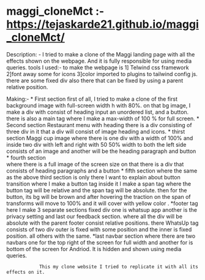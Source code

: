 # maggi_cloneMct :-https://tejaskarde21.github.io/maggi_cloneMct/



Description: -  I tried to make a clone of the Maggi landing page with all the effects shown on the webpage. And it is fully responsible for using media queries. 
                tools I used:- to make the webpage is 1] Telwind css framework 2]font away some for icons 3]color imported to plugins to tailwind config js.
                there are some fixed div also there that can be fixed by using a parent relative position. 

                
Making:-       * First section 
                 first of all, I tried to make a clone of the first background image with full-screen width h with 80%. on that bg image, I make a div with 
                consist of  heading input an unordered list, and a button.
                 there is also a main tag where I make a max-width of 100 % for full screen.
               * Second section 
                 Restaurant menu with heading
                 there is a div consisting of three div in it that a div will consist of image heading and icons.
               * thirst section 
                 Maggi cup image 
                 where there is one div with a width of 100% and inside two div with left and right with 50 50% width to both 
                 the left side consists of an image and another will be the heading paragraph and button 
               * fourth  section  
                 where there is a full image of the screen size on that there is a div that consists of heading paragraphs and a button
               * fifth section
                where the same as the above third section is only there I want to explain about button transition where I make
                a  button tag inside it I make a span tag where the button tag will be relative and the span tag will be absolute.
                then for the button, its bg will be brown and after hovering the traction on the span of transforms will move to 100% 
                and it will cover with yellow color .
               *footer tag 
                here I make 3 separate sections fixed div one is whatsup app  another is the privacy setting and last our feedback section.
                where all the div will be absolute with the parent footer consist relative positions.
                there WhatsUp tag consists of two div outer is fixed with some position and the inner is fixed position.
                all others with the same.
               *last navbar section
               where there are two navbars one for the top right of the screen for full width and another for is bottom of the screen for Andriod.
                It is hidden and shown using media queries.

                This my clone website I tried to replicate it with all its effects on it.
                  
                  
                
